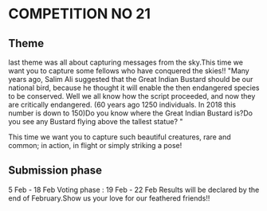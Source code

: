 
# COMPETITION NO 21

## Theme
last theme was all about capturing messages from the sky.This time we want you to capture some fellows who have conquered the skies!!
"Many years ago, Salim Ali suggested that the Great Indian Bustard should be our national bird, because he thought it will enable the then endangered species to be conserved. Well we all know how the script proceeded, and now they are critically endangered. (60 years ago 1250 individuals. In 2018 this number is down to 150)Do you know where the Great Indian Bustard is?Do you see any Bustard flying above the tallest statue? "

This time we want you to capture such beautiful creatures, rare and common; in action, in flight or simply striking a pose! 


## Submission phase
5 Feb - 18 Feb 
Voting phase : 19 Feb - 22 Feb
Results will be declared by the end of February.Show us your love for our feathered friends!!
